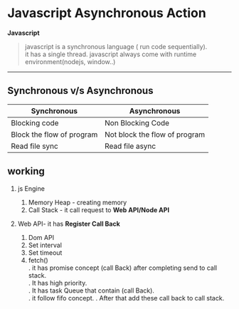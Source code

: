 # Javascript Asynchronous Action


**Javascript**  
>javascript is a synchronous language ( run code sequentially).  
it has a single thread.
> javascript always come with runtime environment(nodejs, window..)

***

## Synchronous v/s Asynchronous

|Synchronous    |  Asynchronous     |
| -----         |   -----           |
| Blocking code | Non Blocking Code |
|Block the flow of program| Not block the flow of program
|Read file sync| Read file async|


## working
1. js Engine  
    1. Memory Heap - creating memory  
    2. Call Stack - it call request to **Web API/Node API** 


2. Web API- it has **Register Call Back**
   1. Dom  API
   2. Set interval
   3. Set timeout
   4. fetch()  
      . it has promise concept (call Back) after completing send to call stack.   
      . It has high priority.  
      . It has task Queue that contain (call Back).  
      . it follow fifo concept.
      . After that add these call back to call stack.

